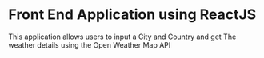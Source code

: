 # Front End Application using ReactJS #

This application allows users to input a City and Country and get The weather details 
using the Open Weather Map API
